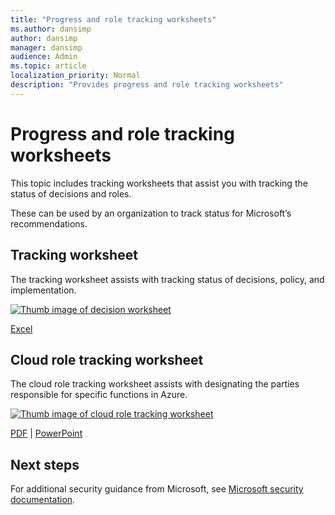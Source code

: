```yaml
---
title: "Progress and role tracking worksheets"
ms.author: dansimp
author: dansimp
manager: dansimp
audience: Admin
ms.topic: article
localization_priority: Normal
description: "Provides progress and role tracking worksheets"
---
```


# Progress and role tracking worksheets
This topic includes tracking worksheets that assist you with tracking the status of decisions and roles.

These can be used by an organization to track status for Microsoft’s recommendations.

## Tracking worksheet
The tracking worksheet assists with tracking status of decisions, policy, and implementation.

[![Thumb image of decision worksheet](https://docs.microsoft.com/microsoft-365/downloads/security-compass-decision-worksheet-thumb.png)](https://docs.microsoft.com/microsoft-365/downloads/security-compass-decision-worksheet.xlsx)

[Excel](https://docs.microsoft.com/microsoft-365/downloads/security-compass-decision-worksheet.xlsx)

## Cloud role tracking worksheet

The cloud role tracking worksheet assists with designating the parties responsible for specific functions in Azure.

[![Thumb image of cloud role tracking worksheet](https://docs.microsoft.com/microsoft-365/downloads/security-compass-cloud-role-tracking-thumb.png)](https://docs.microsoft.com/microsoft-365/downloads/security-compass-cloud-role-tracking.pdf)

[PDF](https://docs.microsoft.com/microsoft-365/downloads/security-compass-cloud-role-tracking.pdf) | [PowerPoint](https://docs.microsoft.com/microsoft-365/downloads/security-compass-cloud-role-tracking.pptx)

## Next steps
For additional security guidance from Microsoft, see [Microsoft security documentation](https://docs.microsoft.com/security/).